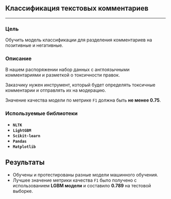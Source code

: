 ﻿## Классификация текстовых комментариев

---
### Цель

Обучить модель классификации для разделения комментариев на позитивные и негативные. 

### Описание

В нашем распоряжении набор данных с англоязычными комментариями и разметкой о токсичности правок.

Заказчику нужен инструмент, который будет определять токсичные комментарии и отправлять их на модерацию. 

Значение качества модели по метрике `F1` должна быть **не менее 0.75**. 
  
### Используемые библиотеки
- **`NLTK`**
- **`LightGBM`**
- **`Scikit-learn`**
- **`Pandas`**
- **`Matplotlib`**

## Результаты
- Обучены и протестированы разные модели машинного обучения.
- Лучшее значение метрики качества `F1` было получено с использованием **LGBM модели** и составило **0.789** на тестовой выборке.